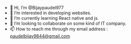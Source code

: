 - 👋 Hi, I’m @Bijaypaudel977
- 👀 I’m interested in developing websites.
- 🌱 I’m currently learning React native and js. 
- 💞️ I’m looking to collaborate on some kind of IT company.
- 📫 How to reach me through my email address : paudelbijay9844@gmail.com 

<!---
Bijaypaudel977/Bijaypaudel977 is a ✨ special ✨ repository because its `README.md` (this file) appears on your GitHub profile.
You can click the Preview link to take a look at your changes.
--->
